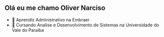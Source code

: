 ## Olá eu me chamo Oliver Narciso

- 🔭 Aprendiz Administrativo na Embraer
- 🌱 Cursando Analise e Desenvolvimento de Sistemas na Universidade do Vale do Paraíba

